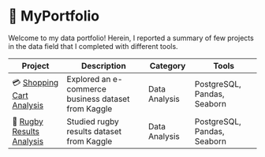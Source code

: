 # 💼 MyPortfolio

Welcome to my data portfolio! Herein, I reported a summary of few projects in the data field that I completed with different tools.


| Project | Description | Category | Tools |
|---|---|---|---|
| 💳 [Shopping Cart Analysis](https://github.com/wlafargue/Project-Shopping_Cart_Analysis/blob/main/Shopping_Cart.ipynb) | Explored an e-commerce business dataset from Kaggle |  Data Analysis | PostgreSQL, Pandas, Seaborn |
| 🏉 [Rugby Results Analysis](https://github.com/wlafargue/Project-International_Rugby_Results/blob/main/International_Rugby_Results.ipynb) | Studied rugby results dataset from Kaggle | Data Analysis | PostgreSQL, Pandas, Seaborn |
